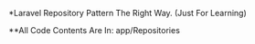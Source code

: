 *Laravel Repository Pattern The Right Way. (Just For Learning)

**All Code Contents Are In: app/Repositories
